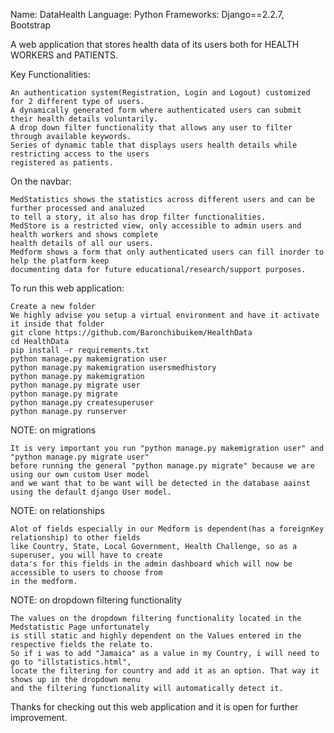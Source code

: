 Name: DataHealth
Language: Python
Frameworks: Django==2.2.7, Bootstrap

A web application that stores health data of its users both for HEALTH WORKERS and PATIENTS.

Key Functionalities:

    An authentication system(Registration, Login and Logout) customized for 2 different type of users.
    A dynamically generated form where authenticated users can submit their health details voluntarily.
    A drop down filter functionality that allows any user to filter through available keywords.
    Series of dynamic table that displays users health details while restricting access to the users 
    registered as patients.

On the navbar:

    MedStatistics shows the statistics across different users and can be further processed and analuzed 
    to tell a story, it also has drop filter functionalities.
    MedStore is a restricted view, only accessible to admin users and health workers and shows complete 
    health details of all our users.
    Medform shows a form that only authenticated users can fill inorder to help the platform keep 
    documenting data for future educational/research/support purposes.

To run this web application:

    Create a new folder
    We highly advise you setup a virtual environment and have it activate it inside that folder
    git clone https://github.com/Baronchibuikem/HealthData
    cd HealthData
    pip install -r requirements.txt
    python manage.py makemigration user
    python manage.py makemigration usersmedhistory
    python manage.py makemigration
    python manage.py migrate user
    python manage.py migrate
    python manage.py createsuperuser
    python manage.py runserver

NOTE: on migrations

    It is very important you run "python manage.py makemigration user" and "python manage.py migrate user" 
    before running the general "python manage.py migrate" because we are using our own custom User model 
    and we want that to be want will be detected in the database aainst using the default django User model.

NOTE: on relationships

    Alot of fields especially in our Medform is dependent(has a foreignKey relationship) to other fields
    like Country, State, Local Government, Health Challenge, so as a superuser, you will have to create 
    data's for this fields in the admin dashboard which will now be accessible to users to choose from 
    in the medform.

NOTE: on dropdown filtering functionality

    The values on the dropdown filtering functionality located in the Medstatistic Page unfortunately 
    is still static and highly dependent on the Values entered in the respective fields the relate to. 
    So if i was to add "Jamaica" as a value in my Country, i will need to go to "illstatistics.html", 
    locate the filtering for country and add it as an option. That way it shows up in the dropdown menu 
    and the filtering functionality will automatically detect it.

Thanks for checking out this web application and it is open for further improvement.
